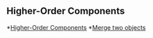
## Higher-Order Components
*[Higher-Order Components](https://legacy.reactjs.org/docs/higher-order-components.html)
*[Merge two objects](https://www.javascripttutorial.net/object/javascript-merge-objects/)